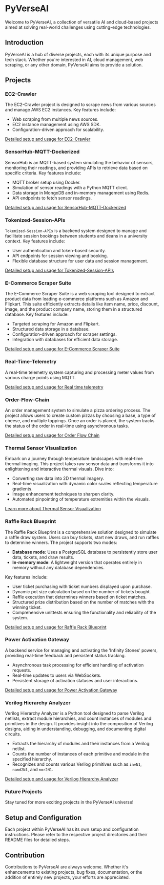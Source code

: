 
# PyVerseAI

Welcome to PyVerseAI, a collection of versatile AI and cloud-based projects aimed at solving real-world challenges using cutting-edge technologies.

## Introduction

PyVerseAI is a hub of diverse projects, each with its unique purpose and tech stack. Whether you're interested in AI, cloud management, web scraping, or any other domain, PyVerseAI aims to provide a solution.

## Projects

### EC2-Crawler

The EC2-Crawler project is designed to scrape news from various sources and manage AWS EC2 instances. Key features include:
- Web scraping from multiple news sources.
- EC2 instance management using AWS SDK.
- Configuration-driven approach for scalability.

[Detailed setup and usage for EC2-Crawler](./EC2-Crawler/README.md)

### SensorHub-MQTT-Dockerized

SensorHub is an MQTT-based system simulating the behavior of sensors, monitoring their readings, and providing APIs to retrieve data based on specific criteria. Key features include:
- MQTT broker setup using Docker.
- Simulation of sensor readings with a Python MQTT client.
- Data storage in MongoDB and in-memory management using Redis.
- API endpoints to fetch sensor readings.

[Detailed setup and usage for SensorHub-MQTT-Dockerized](./SensorHub-MQTT-Dockerized/README.md)

### Tokenized-Session-APIs

`Tokenized-Session-APIs` is a backend system designed to manage and facilitate session bookings between students and deans in a university context. Key features include:
- User authentication and token-based security.
- API endpoints for session viewing and booking.
- Flexible database structure for user data and session management.

[Detailed setup and usage for Tokenized-Session-APIs](./Tokenized-Session-APIs/README.md)


### E-Commerce Scraper Suite

The E-Commerce Scraper Suite is a web scraping tool designed to extract product data from leading e-commerce platforms such as Amazon and Flipkart. This suite efficiently extracts details like item name, price, discount, image, and the product company name, storing them in a structured database. Key features include:
- Targeted scraping for Amazon and Flipkart.
- Structured data storage in a database.
- Configuration-driven approach for scraper settings.
- Integration with databases for efficient data storage.

[Detailed setup and usage for E-Commerce Scraper Suite](./E-Commerce-Scraper-Suite/README.md)

### Real-Time-Telemetry

A real-time telemetry system capturing and processing meter values from various charge points using MQTT.

[Detailed setup and usage for Real time telemetry](./Real-Time-Telemetry/README.md)


### Order-Flow-Chain

An order management system to simulate a pizza ordering process. The project allows users to create custom pizzas by choosing a base, a type of cheese, and multiple toppings. Once an order is placed, the system tracks the status of the order in real-time using asynchronous tasks.

[Detailed setup and usage for Order Flow Chain](./Order-Flow-Chain/README.md)


### Thermal Sensor Visualization

Embark on a journey through temperature landscapes with real-time thermal imaging. This project takes raw sensor data and transforms it into enlightening and interactive thermal visuals. Dive into:
- Converting raw data into 2D thermal imagery.
- Real-time visualization with dynamic color scales reflecting temperature gradients.
- Image enhancement techniques to sharpen clarity.
- Automated pinpointing of temperature extremities within the visuals.

[Learn more about Thermal Sensor Visualization](./Thermal-Sensor-Visualization/README.md)


### Raffle Rack Blueprint

The Raffle Rack Blueprint is a comprehensive solution designed to simulate a raffle draw system. Users can buy tickets, start new draws, and run raffles to determine winners. The project supports two modes:

- **Database mode**: Uses a PostgreSQL database to persistently store user data, tickets, and draw results.
- **In-memory mode**: A lightweight version that operates entirely in memory without any database dependencies.

Key features include:
- User ticket purchasing with ticket numbers displayed upon purchase.
- Dynamic pot size calculation based on the number of tickets bought.
- Raffle execution that determines winners based on ticket matches.
- Structured prize distribution based on the number of matches with the winning ticket.
- Comprehensive unittests ensuring the functionality and reliability of the system.

[Detailed setup and usage for Raffle Rack Blueprint](./Raffle-Rack-Blueprint/README.md)

### Power Activation Gateway

A backend service for managing and activating the 'Infinity Stones' powers, providing real-time feedback and persistent status tracking.

- Asynchronous task processing for efficient handling of activation requests.
- Real-time updates to users via WebSockets.
- Persistent storage of activation statuses and user interactions.

[Detailed setup and usage for Power Activation Gateway](./Power-Activation-Gateway/README.md)

### Verilog Hierarchy Analyzer

Verilog Hierarchy Analyzer is a Python tool designed to parse Verilog netlists, extract module hierarchies, and count instances of modules and primitives in the design. It provides insight into the composition of Verilog designs, aiding in understanding, debugging, and documenting digital circuits.

- Extracts the hierarchy of modules and their instances from a Verilog netlist.
- Counts the number of instances of each primitive and module in the specified hierarchy.
- Recognizes and counts various Verilog primitives such as `invN1`, `nand2N1`, and `nor2N1`.

[Detailed setup and usage for Verilog Hierarchy Analyzer](./Verilog-Hierarchy-Analyzer/README.md)

### Future Projects

Stay tuned for more exciting projects in the PyVerseAI universe!

## Setup and Configuration

Each project within PyVerseAI has its own setup and configuration instructions. Please refer to the respective project directories and their README files for detailed steps.

## Contribution

Contributions to PyVerseAI are always welcome. Whether it's enhancements to existing projects, bug fixes, documentation, or the addition of entirely new projects, your efforts are appreciated.
